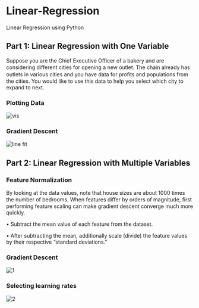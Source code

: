 # Linear-Regression
Linear Regression using Python 

## Part 1: Linear Regression with One Variable
Suppose you are the Chief Executive Officer of a bakery and are considering diﬀerent cities for opening a new outlet. The chain already has outlets in various cities and you have data for proﬁts and populations from the cities. You would like to use this data to help you select which city to expand to next.

### Plotting Data

![vis](https://user-images.githubusercontent.com/68819501/121777006-5ae80a00-cba9-11eb-81fe-9d090824024d.PNG)

### Gradient Descent

![line fit](https://user-images.githubusercontent.com/68819501/121777007-5d4a6400-cba9-11eb-9ba6-0a7293521103.PNG)

## Part 2: Linear Regression with Multiple Variables
### Feature Normalization
By looking at the data values, note that house sizes are about 1000 times the number of bedrooms. When features diﬀer by orders of magnitude, ﬁrst performing feature scaling can make gradient descent converge much more quickly.

•	Subtract the mean value of each feature from the dataset.

•	After subtracting the mean, additionally scale (divide) the feature values by their respective “standard deviations.”

### Gradient Descent

![1](https://user-images.githubusercontent.com/68819501/121777036-7fdc7d00-cba9-11eb-8e6b-1e21c28a389e.PNG)

### Selecting learning rates

![2](https://user-images.githubusercontent.com/68819501/121777070-a7cbe080-cba9-11eb-883d-e93d1b24deef.PNG)

